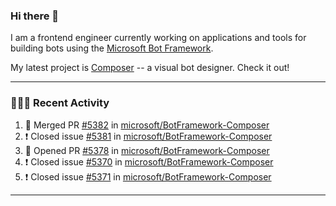 ### Hi there 👋

I am a frontend engineer currently working on applications and tools for building bots using the [Microsoft Bot Framework](https://dev.botframework.com/).

My latest project is [Composer](https://github.com/microsoft/BotFramework-Composer) -- a visual bot designer. Check it out!

---

### 👨🏻‍💻 Recent Activity

<!--START_SECTION:activity-->
1. 🎉 Merged PR [#5382](https://github.com/microsoft/BotFramework-Composer/pull/5382) in [microsoft/BotFramework-Composer](https://github.com/microsoft/BotFramework-Composer)
2. ❗️ Closed issue [#5381](https://github.com/microsoft/BotFramework-Composer/issues/5381) in [microsoft/BotFramework-Composer](https://github.com/microsoft/BotFramework-Composer)
3. 💪 Opened PR [#5378](https://github.com/microsoft/BotFramework-Composer/pull/5378) in [microsoft/BotFramework-Composer](https://github.com/microsoft/BotFramework-Composer)
4. ❗️ Closed issue [#5370](https://github.com/microsoft/BotFramework-Composer/issues/5370) in [microsoft/BotFramework-Composer](https://github.com/microsoft/BotFramework-Composer)
5. ❗️ Closed issue [#5371](https://github.com/microsoft/BotFramework-Composer/issues/5371) in [microsoft/BotFramework-Composer](https://github.com/microsoft/BotFramework-Composer)
<!--END_SECTION:activity-->

---

<!--
**a-b-r-o-w-n/a-b-r-o-w-n** is a ✨ _special_ ✨ repository because its `README.md` (this file) appears on your GitHub profile.

Here are some ideas to get you started:

- 🔭 I’m currently working on ...
- 🌱 I’m currently learning ...
- 👯 I’m looking to collaborate on ...
- 🤔 I’m looking for help with ...
- 💬 Ask me about ...
- 📫 How to reach me: ...
- 😄 Pronouns: ...
- ⚡ Fun fact: ...
-->
